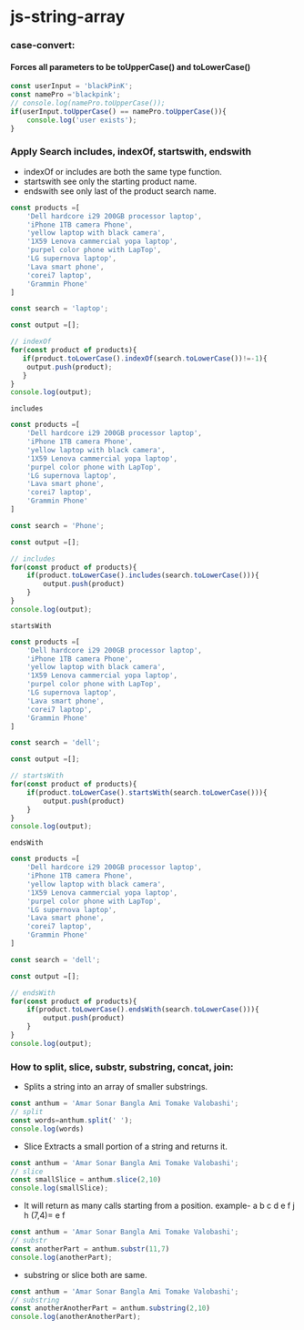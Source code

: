 # js-string-array
### case-convert:
#### Forces all parameters to be toUpperCase() and toLowerCase() 
```javascript
const userInput = 'blackPinK';
const namePro ='blackpink';
// console.log(namePro.toUpperCase());
if(userInput.toUpperCase() == namePro.toUpperCase()){
    console.log('user exists');
}
```


### Apply Search includes, indexOf, startswith, endswith
- indexOf or includes are both the same type function.
- startswith see only the starting product name.
- endswith see only last of the product search name.

```javascript
const products =[
    'Dell hardcore i29 200GB processor laptop',
    'iPhone 1TB camera Phone',
    'yellow laptop with black camera',
    '1X59 Lenova cammercial yopa laptop',
    'purpel color phone with LapTop',
    'LG supernova laptop',
    'Lava smart phone',
    'corei7 laptop',
    'Grammin Phone'
]

const search = 'laptop';

const output =[];

// indexOf
for(const product of products){
   if(product.toLowerCase().indexOf(search.toLowerCase())!=-1){
    output.push(product);
   }
}
console.log(output);
```
`includes`
```javascript
const products =[
    'Dell hardcore i29 200GB processor laptop',
    'iPhone 1TB camera Phone',
    'yellow laptop with black camera',
    '1X59 Lenova cammercial yopa laptop',
    'purpel color phone with LapTop',
    'LG supernova laptop',
    'Lava smart phone',
    'corei7 laptop',
    'Grammin Phone'
]

const search = 'Phone';

const output =[];

// includes
for(const product of products){
    if(product.toLowerCase().includes(search.toLowerCase())){
        output.push(product)
    }
}
console.log(output);
```
`startsWith`
```javascript
const products =[
    'Dell hardcore i29 200GB processor laptop',
    'iPhone 1TB camera Phone',
    'yellow laptop with black camera',
    '1X59 Lenova cammercial yopa laptop',
    'purpel color phone with LapTop',
    'LG supernova laptop',
    'Lava smart phone',
    'corei7 laptop',
    'Grammin Phone'
]

const search = 'dell';

const output =[];

// startsWith
for(const product of products){
    if(product.toLowerCase().startsWith(search.toLowerCase())){
        output.push(product)
    }
}
console.log(output);

```
`endsWith`
```javascript
const products =[
    'Dell hardcore i29 200GB processor laptop',
    'iPhone 1TB camera Phone',
    'yellow laptop with black camera',
    '1X59 Lenova cammercial yopa laptop',
    'purpel color phone with LapTop',
    'LG supernova laptop',
    'Lava smart phone',
    'corei7 laptop',
    'Grammin Phone'
]

const search = 'dell';

const output =[];

// endsWith
for(const product of products){
    if(product.toLowerCase().endsWith(search.toLowerCase())){
        output.push(product)
    }
}
console.log(output);
```
### How to split, slice, substr, substring, concat, join:
- Splits a string into an array of smaller substrings.
```javascript
const anthum = 'Amar Sonar Bangla Ami Tomake Valobashi';
// split
const words=anthum.split(' ');
console.log(words)
```
- Slice Extracts a small portion of a string and returns it.
```javascript
const anthum = 'Amar Sonar Bangla Ami Tomake Valobashi';
// slice
const smallSlice = anthum.slice(2,10)
console.log(smallSlice);
```
- It will return as many calls starting from a position.
example- a b c d e f j h
(7,4)= e f
```javascript
const anthum = 'Amar Sonar Bangla Ami Tomake Valobashi';
// substr
const anotherPart = anthum.substr(11,7)
console.log(anotherPart);
```
- substring or slice both are same.
```javascript
const anthum = 'Amar Sonar Bangla Ami Tomake Valobashi';
// substring
const anotherAnotherPart = anthum.substring(2,10)
console.log(anotherAnotherPart);
```